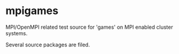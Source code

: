 # mpigames
MPI/OpenMPI related test source for 'games' on MPI enabled cluster systems.

Several source packages are filed.
